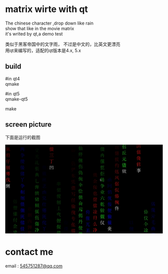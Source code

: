 # matrix  wirte with qt 

The chinese character ,drop down like rain     
show that  like in the movie matrix     
it's writed by qt,a demo test   

类似于黑客帝国中的文字雨， 不过是中文的，比英文更漂亮    
用qt来编写的，适配的qt版本是4.x, 5.x    

## build

#in qt4      
qmake	            

#in qt5       
qmake-qt5          

make
  
## screen picture
下面是运行的截图    

![run status picture](https://raw.githubusercontent.com/prownd/chinese_character_rain/master/images/runImage.jpeg "matrix run picture")  
    
      
      
# contact me
email : <545751287@qq.com>
